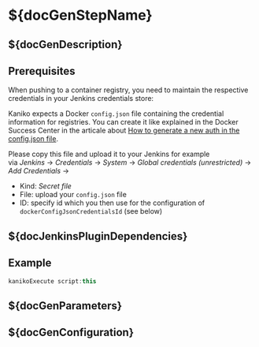 # ${docGenStepName}

## ${docGenDescription}

## Prerequisites

When pushing to a container registry, you need to maintain the respective credentials in your Jenkins credentials store:

Kaniko expects a Docker `config.json` file containing the credential information for registries.
You can create it like explained in the Docker Success Center in the articale about [How to generate a new auth in the config.json file](https://success.docker.com/article/generate-new-auth-in-config-json-file).

Please copy this file and upload it to your Jenkins for example<br />
via _Jenkins_ -> _Credentials_ -> _System_ -> _Global credentials (unrestricted)_ -> _Add Credentials_ ->

* Kind: _Secret file_
* File: upload your `config.json` file
* ID: specify id which you then use for the configuration of `dockerConfigJsonCredentialsId` (see below)

## ${docJenkinsPluginDependencies}

## Example

```groovy
kanikoExecute script:this
```

## ${docGenParameters}

## ${docGenConfiguration}
